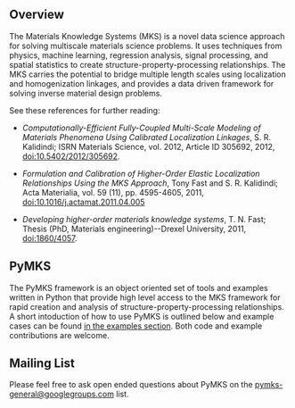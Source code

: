 ## Overview

The Materials Knowledge Systems (MKS) is a novel data science approach
for solving multiscale materials science problems. It uses techniques
from physics, machine learning, regression analysis, signal processing,
and spatial statistics to create structure-property-processing
relationships. The MKS carries the potential to bridge multiple
length scales using localization and homogenization linkages, and
provides a data driven framework for solving inverse material design
problems.

See these references for further reading:

 - *Computationally-Efficient Fully-Coupled Multi-Scale Modeling of
   Materials Phenomena Using Calibrated Localization Linkages*,
   S. R. Kalidindi; ISRN Materials Science, vol. 2012, Article ID
   305692, 2012,
   [doi:10.5402/2012/305692](http://dx.doi.org/10.5402/2012/305692).

 - *Formulation and Calibration of Higher-Order Elastic Localization
   Relationships Using the MKS Approach*, Tony Fast and
   S. R. Kalidindi; Acta Materialia, vol. 59 (11), pp. 4595-4605,
   2011,
   [doi:10.1016/j.actamat.2011.04.005](http://dx.doi.org/10.1016/j.actamat.2011.04.005)

 - *Developing higher-order materials knowledge systems*, T. N. Fast;
   Thesis (PhD, Materials engineering)--Drexel University, 2011,
   [doi:1860/4057](http://dx.doi.org/1860/4057).

## PyMKS

The PyMKS framework is an object oriented set of tools and examples
written in Python that provide high level access to the MKS framework
for rapid creation and analysis of structure-property-processing
relationships. A short intoduction of how to use PyMKS is outlined
below and example cases can be found
[in the examples section](EXAMPLES.html). Both code and example
contributions are welcome.

## Mailing List

Please feel free to ask open ended questions about PyMKS on the
<pymks-general@googlegroups.com> list.



